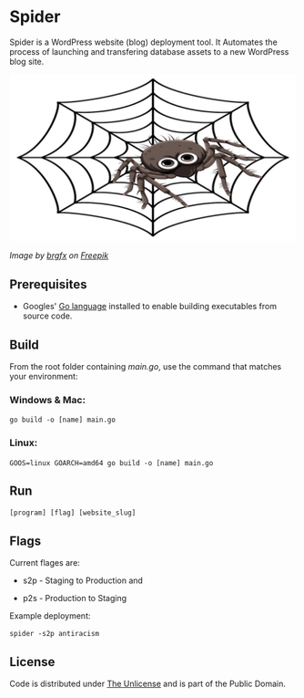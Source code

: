 # Spider

Spider is a WordPress website (blog) deployment tool. It Automates the process of launching and transfering database assets to a new WordPress blog site.

![Spider](spider.png)

*Image by [brgfx](https://www.freepik.com/author/brgfx) on [Freepik](https://www.freepik.com)*

## Prerequisites

- Googles' [Go language](https://go.dev) installed to enable building executables from source code.

## Build

From the root folder containing *main.go*, use the command that matches your environment:

### Windows & Mac:

```console
go build -o [name] main.go
```

### Linux:

```console
GOOS=linux GOARCH=amd64 go build -o [name] main.go
```

## Run

```console
[program] [flag] [website_slug]
```

## Flags

Current flages are:

- s2p - Staging to Production and

- p2s - Production to Staging

Example deployment:

```console
spider -s2p antiracism
```

## License

Code is distributed under [The Unlicense](https://github.com/nausicaan/spider/blob/main/LICENSE.md) and is part of the Public Domain.
